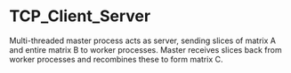 # TCP_Client_Server
Multi-threaded master process acts as server, sending slices of matrix A and entire matrix B to worker processes.  Master receives slices back from worker processes and recombines these to form matrix C.
